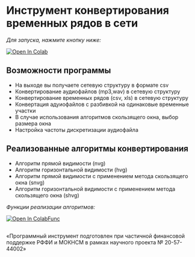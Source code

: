 # Инструмент конвертирования временных рядов в сети

*Для запуска, нажмите кнопку ниже:*
 
 [![Open In Colab](https://colab.research.google.com/assets/colab-badge.svg)](https://colab.research.google.com/github/danielka777/time-series-in-complex-network/blob/main/Run.ipynb)

## Возможности программы
* На выходе вы получаете сетевую структуру в формате csv
* Конвертирование аудиофайлов (mp3,wav) в сетевую структуру
* Конвертирование временных рядов (csv, xls) в сетевую структуру
* Конвертация адуиофайлов с разбивкой на одинаковые временные участки
* В случае использования алгоритмов скользящего окна, выбор размера окна
* Настройка частоты дискретизации аудиофайла

## Реализованные алгоритмы конвертирования
* Алгоритм прямой видимости (nvg)
* Алгоритм горизонтальной видимости (hvg)
* Алгоритм прямой видимости с применением метода скользящего окна (snvg)
* Алгоритм горизонтальной видимости с применением метода скользящего окна (shvg)

*Функции реализации алгоритмов:* 

[![Open In ColabFunc](https://colab.research.google.com/assets/colab-badge.svg)](https://colab.research.google.com/github/danielka777/time-series-in-complex-network/blob/main/Functions.ipynb)

##
«Программный инструмент подготовлен при частичной финансовой поддержке РФФИ и МОКНСМ в рамках научного проекта №  20-57-44002»

